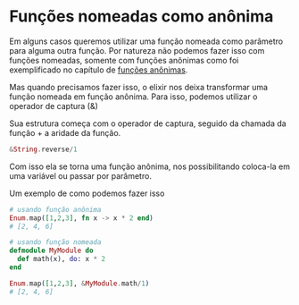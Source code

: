 # Funções nomeadas como anônima

Em alguns casos queremos utilizar uma função nomeada como parâmetro para alguma outra função. Por natureza não podemos fazer isso com funções nomeadas, somente com funções anônimas como foi exemplificado no capítulo de [funções anônimas](anonimas.md).

Mas quando precisamos fazer isso, o elixir nos deixa transformar uma função nomeada em função anônima. Para isso, podemos utilizar o operador de captura (&)

Sua estrutura começa com o operador de captura, seguido da chamada da função + a aridade da função.&#x20;

```elixir
&String.reverse/1
```

Com isso ela se torna uma função anônima, nos possibilitando coloca-la em uma variável ou passar por parâmetro.

Um exemplo de como podemos fazer isso

```elixir
# usando função anônima
Enum.map([1,2,3], fn x -> x * 2 end)
# [2, 4, 6]

# usando função nomeada
defmodule MyModule do
  def math(x), do: x * 2 
end

Enum.map([1,2,3], &MyModule.math/1)
# [2, 4, 6]
```

